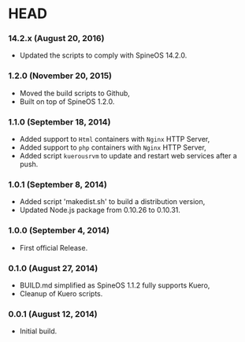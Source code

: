 # HEAD

### 14.2.x (August 20, 2016)

  * Updated the scripts to comply with SpineOS 14.2.0.


### 1.2.0 (November 20, 2015)

  * Moved the build scripts to Github,
  * Built on top of SpineOS 1.2.0.


### 1.1.0 (September 18, 2014)

  * Added support to `Html` containers with `Nginx` HTTP Server,
  * Added support to `php` containers with `Nginx` HTTP Server,
  * Added script `kuerousrvm` to update and restart web services after a push.


### 1.0.1 (September 8, 2014)

  * Added script 'makedist.sh' to build a distribution version,
  * Updated Node.js package from 0.10.26 to 0.10.31.


### 1.0.0 (September 4, 2014)

  * First official Release.


### 0.1.0 (August 27, 2014)

  * BUILD.md simplified as SpineOS 1.1.2 fully supports Kuero,
  * Cleanup of Kuero scripts.


### 0.0.1 (August 12, 2014)

  * Initial build.

